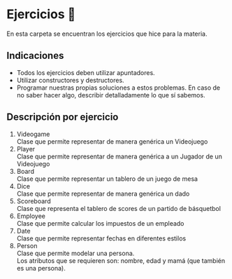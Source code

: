 # Ejercicios :pencil:
En esta carpeta se encuentran los ejercicios que hice para la materia. 

## Indicaciones 
  <ul>
    <li> 
    Todos los ejercicios deben utilizar apuntadores.
    </li>
    <li> 
    Utilizar constructores y destructores.
    </li>
    <li> 
    Programar nuestras propias soluciones a estos problemas. En caso de no saber hacer algo, describir detalladamente lo que sí sabemos.
    </li>
  </ul>
 
## Descripción por ejercicio 

  <ol> 
  <li>Videogame</li>
  Clase que permite representar de manera genérica un Videojuego
  <br>
  <li>Player</li>
  Clase que permite representar de manera genérica a un Jugador de un Videojuego
  <br>
  <li>Board</li>
  Clase que permite representar un tablero de un juego de mesa
  <li>Dice</li>
  Clase que permite representar de manera genérica un dado
  <li>Scoreboard</li>
  Clase que representa el tablero de scores de un partido de básquetbol
  <li>Employee</li>
  Clase que permite calcular los impuestos de un empleado
  <li>Date</li>
  Clase que permite representar fechas en diferentes estilos
  <li>Person</li>
  Clase que permite modelar una persona. <br>
  Los atributos que se requieren son: nombre, edad y mamá (que también es una persona). 
  </ol>
